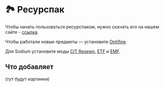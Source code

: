 # 🏞 Ресурспак

Чтобы начать пользоваться ресурспаком, нужно скачать его на нашем сайте - [ссылка](https://atomine.xyz/).

Чтобы работали новые предметы — установите [Optifine](https://optifine.net/home).

Для Sodium установите моды [CIT Resewn](https://www.curseforge.com/minecraft/mc-mods/cit-resewn), [ETF](https://modrinth.com/mod/entitytexturefeatures) и [EMF](https://modrinth.com/mod/entity-model-features).

## Что добавляет

(*тут будут картинки*)
